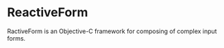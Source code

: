 ReactiveForm
============

RactiveForm is an Objective-C framework for composing of complex input forms.
